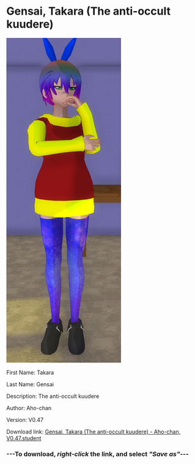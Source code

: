 # Gensai, Takara (The anti-occult kuudere)

<img src="https://raw.githubusercontent.com/Arbiter1223/Daigaku-Gurashi-Custom-Students/master/Students/Files/Gensai%2C%20Takara%20(The%20anti-occult%20kuudere).png" title="Gensai, Takara (The anti-occult kuudere) - Aho-chan, V0.47">

First Name: Takara

Last Name: Gensai

Description: The anti-occult kuudere

Author: Aho-chan

Version: V0.47

Download link: <a href="https://raw.githubusercontent.com/Arbiter1223/Daigaku-Gurashi-Custom-Students/master/Students/Files/Gensai%2C%20Takara%20(The%20anti-occult%20kuudere)%20-%20Aho-chan%2C%20V0.47.student">Gensai, Takara (The anti-occult kuudere) - Aho-chan, V0.47.student</a>

### ---**To download, _right-click_ the link, and select _"Save as"_**---
